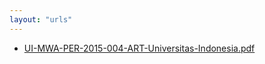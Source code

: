 ```yaml
---
layout: "urls"
---
```

* [UI-MWA-PER-2015-004-ART-Universitas-Indonesia.pdf](UI-MWA-PER-2015-004-ART-Universitas-Indonesia.pdf)
